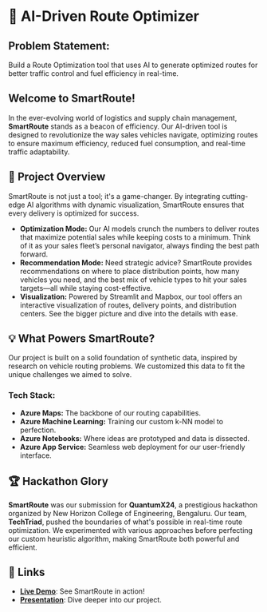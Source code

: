 
# 🌟 **AI-Driven Route Optimizer**

## **Problem Statement:**  
Build a Route Optimization tool that uses AI to generate optimized routes for better traffic control and fuel efficiency in real-time.

## **Welcome to SmartRoute!**  
In the ever-evolving world of logistics and supply chain management, **SmartRoute** stands as a beacon of efficiency. Our AI-driven tool is designed to revolutionize the way sales vehicles navigate, optimizing routes to ensure maximum efficiency, reduced fuel consumption, and real-time traffic adaptability. 

## 🚀 **Project Overview**
SmartRoute is not just a tool; it's a game-changer. By integrating cutting-edge AI algorithms with dynamic visualization, SmartRoute ensures that every delivery is optimized for success.

- **Optimization Mode:** Our AI models crunch the numbers to deliver routes that maximize potential sales while keeping costs to a minimum. Think of it as your sales fleet’s personal navigator, always finding the best path forward.
- **Recommendation Mode:** Need strategic advice? SmartRoute provides recommendations on where to place distribution points, how many vehicles you need, and the best mix of vehicle types to hit your sales targets—all while staying cost-effective.
- **Visualization:** Powered by Streamlit and Mapbox, our tool offers an interactive visualization of routes, delivery points, and distribution centers. See the bigger picture and dive into the details with ease.

## 💡 **What Powers SmartRoute?**
Our project is built on a solid foundation of synthetic data, inspired by research on vehicle routing problems. We customized this data to fit the unique challenges we aimed to solve.

### **Tech Stack:**
- **Azure Maps:** The backbone of our routing capabilities.
- **Azure Machine Learning:** Training our custom k-NN model to perfection.
- **Azure Notebooks:** Where ideas are prototyped and data is dissected.
- **Azure App Service:** Seamless web deployment for our user-friendly interface.

## 🏆 **Hackathon Glory**
**SmartRoute** was our submission for **QuantumX24**, a prestigious hackathon organized by New Horizon College of Engineering, Bengaluru. Our team, **TechTriad**, pushed the boundaries of what's possible in real-time route optimization. We experimented with various approaches before perfecting our custom heuristic algorithm, making SmartRoute both powerful and efficient.

## 🔗 **Links**
- **[Live Demo](http://routero.herokuapp.com)**: See SmartRoute in action!
- **[Presentation](https://1drv.ms/p/s!AlbLbaPx_OoCnAC3pbRIdt6unRrF?e=Z2dhSu)**: Dive deeper into our project.


